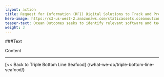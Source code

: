 ```yaml
---
layout: action
title: Request for Information (RFI) Digital Solutions to Track and Process Key Data Elements and Enhance Seafood Supply Chain Transparency in Artisanal and Industrial Fisheries
hero-image: https://s3-us-west-2.amazonaws.com/staticassets.oceanoutcomes.org/hero+photos/funding-facility-hero.jpg
teaser-text: Ocean Outcomes seeks to identify relevant software and technology options to track Key Data Elements (KDEs) and enhance seafood supply chain transparency as part of its Triple Impact Fisheries Improvement model and sustainable seafood financing model. We are seeking solutions from qualified firms with experience in industrial and artisanal fisheries and their supply chains.
weight: 3
---
```

###Text

Content

-----

[<< Back to Triple Bottom Line Seafood] (/what-we-do/triple-bottom-line-seafood/)
